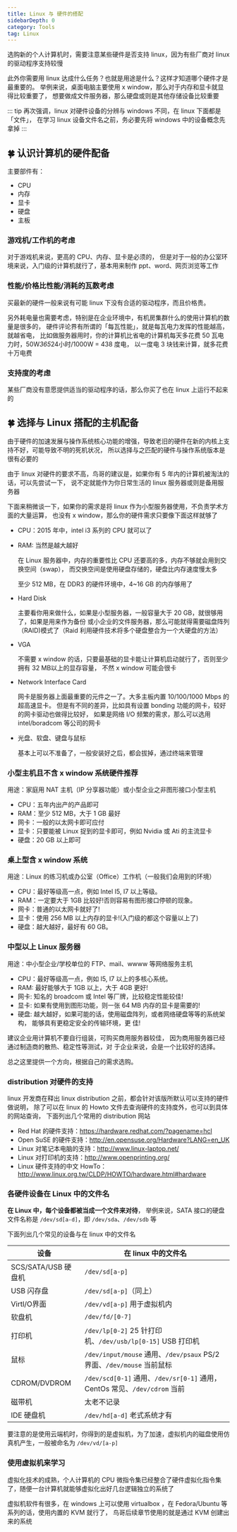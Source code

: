 ```yaml
---
title: Linux 与 硬件的搭配
sidebarDepth: 0 
category: Tools 
tag: Linux
---
```



选购新的个人计算机时，需要注意某些硬件是否支持 linux，因为有些厂商对 linux 的驱动程序支持较慢

此外你需要用 linux 达成什么任务？也就是用途是什么？这样才知道哪个硬件才是最重要的。
举例来说，桌面电脑主要使用 x window，那么对于内存和显卡就显得比较重要了，
想要做成文件服务器，那么硬盘或则是其他存储设备比较重要

::: tip
再次强调，linux 对硬件设备的分辨与 windows 不同，在 linux 下面都是「文件」，
在学习 linux 设备文件名之前，务必要先将 windows 中的设备概念先拿掉
:::

## 🍀 认识计算机的硬件配备
主要部件有：

- CPU
- 内存
- 显卡
- 硬盘
- 主板

### 游戏机/工作机的考虑
对于游戏机来说，更高的 CPU、内存、显卡是必须的，
但是对于一般的办公室环境来说，入门级的计算机就行了，基本用来制作 ppt、word、网页浏览等工作

### 性能/价格比性能/消耗的瓦数考虑
买最新的硬件一般来说有可能 linux 下没有合适的驱动程序，而且价格贵。

另外耗电量也需要考虑，特别是在企业环境中，有机房集群什么的使用计算机的数量是很多的，
硬件评论界有所谓的「每瓦性能」，就是每瓦电力发挥的性能越高，就越省电，
比如做服务器用时，你的计算机比省电的计算机每天多花费 50 瓦电力时，50W*365*24小时/1000W = 438 度电，
以一度电 3 块钱来计算，就多花费十万电费

### 支持度的考虑
某些厂商没有意愿提供适当的驱动程序的话，那么你买了也在 linux 上运行不起来的

## 🍀 选择与 Linux 搭配的主机配备

由于硬件的加速发展与操作系统核心功能的增强，导致老旧的硬件在新的内核上支持不好，可能导致不明的死机状况，
所以选择与之匹配的硬件与操作系统版本是很有必要的

由于 linux 对硬件的要求不高，鸟哥的建议是，如果你有 5 年内的计算机被淘汰的话，可以先尝试一下，
说不定就能作为你日常生活的 linux 服务器或则是备用服务器

下面来稍微谈一下，如果你的需求是将 linux 作为小型服务器使用，不负责学术方面的大量运算，
也没有 x window，那么你的硬件需求只要像下面这样就够了

- CPU：2015 年中，intel i3 系列的 CPU 就可以了
- RAM: 当然是越大越好

  在 Linux 服务器中，内存的重要性比 CPU 还要高的多，内存不够就会用到交换空间（swap），
  而交换空间是使用硬盘存储的，硬盘比内存速度慢太多

  至少 512 MB，在 DDR3 的硬件环境中，4~16 GB 的内存够用了
- Hard Disk

  主要看你用来做什么，如果是小型服务器，一般容量大于 20 GB，就很够用了，如果是用来作为备份
  或小企业的文件服务器，那么可能就得需要磁盘阵列（RAID)模式了（Raid 利用硬件技术将多个硬盘整合为一个大硬盘的方法）
- VGA

  不需要 x window 的话，只要最基础的显卡能让计算机启动就行了，否则至少拥有 32 MB以上的显存容量，
  不然 x window 可能会很卡
- Network Interface Card

  网卡是服务器上面最重要的元件之一了。大多主板内置 10/100/1000 Mbps 的超高速显卡。
  但是有不同的差异，比如具有设置 bonding 功能的网卡，较好的网卡驱动也做得比较好，
  如果是网络 I/O 频繁的需求，那么可以选用 intel/boradcom 等公司的网卡
- 光盘、软盘、键盘与鼠标

  基本上可以不准备了，一般安装好之后，都会拔掉，通过终端来管理

### 小型主机且不含 x window 系统硬件推荐

用途：家庭用 NAT 主机（IP 分享器功能）或小型企业之非图形接口小型主机

- CPU：五年内出产的产品即可
- RAM：至少 512 MB，大于 1 GB 最好
- 网卡：一般的以太网卡即可应付
- 显卡：只要能被 Linux 捉到的显卡即可，例如 Nvidia 或 Ati 的主流显卡
- 硬盘：20 GB 以上即可


### 桌上型含 x window 系统
用途：Linux 的练习机或办公室（Office）工作机（一般我们会用到的环境）

- CPU：最好等级高一点，例如 Intel I5, I7 以上等级。
- RAM：一定要大于 1GB 比较好!否则容易有图形接口停顿的现象。
- 网卡：普通的以太网卡就好了!
- 显卡：使用 256 MB 以上内存的显卡!(入门级的都这个容量以上了)
- 硬盘：越大越好，最好有 60 GB。

### 中型以上 Linux 服务器
用途：中小型企业/学校单位的 FTP、mail、wwww 等网络服务主机

- CPU：最好等级高一点，例如 I5, I7 以上的多核心系统。
- RAM: 最好能够大于 1GB 以上，大于 4GB 更好!
- 网卡: 知名的 broadcom 或 Intel 等厂牌，比较稳定性能较佳!
- 显卡: 如果有使用到图形功能，则一张 64 MB 内存的显卡是需要的!
- 硬盘: 越大越好，如果可能的话，使用磁盘阵列，或者网络硬盘等等的系统架构， 能够具有更稳定安全的传输环境，更 佳!

建议企业用计算机不要自行组装，可购买商用服务器较佳， 因为商用服务器已经通过制造商的散热、稳定性等测试，对 于企业来说，会是一个比较好的选择。

总之这里提供一个方向，根据自己的需求选购。

### distribution 对硬件的支持

linux 开发商在释出 linux distribution 之前，都会针对该版所默认可以支持的硬件做说明，
除了可以在 linux 的 Howto 文件去查询硬件的支持度外，也可以到具体的网站查询，
下面列出几个常用的 distribution 网站

- Red Hat 的硬件支持：https://hardware.redhat.com/?pagename=hcl
- Open SuSE 的硬件支持：http://en.opensuse.org/Hardware?LANG=en_UK
- Linux 对笔记本电脑的支持：http://www.linux-laptop.net/
- Linux 对打印机的支持：http://www.openprinting.org/
- Linux 硬件支持的中文 HowTo：http://www.linux.org.tw/CLDP/HOWTO/hardware.html#hardware

### 各硬件设备在 Linux 中的文件名

**在 Linux 中，每个设备都被当成一个文件来对待**，
举例来说，SATA 接口的硬盘文件名称是 `/dev/sd[a-d]`，即 `/dev/sda`、`/dev/sdb` 等

下面列出几个常见的设备与在 linux 中的文件名

设备                | 在 linux 中的文件名
--------------------|--------------------------------------------------------------------------
SCS/SATA/USB 硬盘机 | `/dev/sd[a-p]`
USB 闪存盘          | `/dev/sd[a-p]`（同上）
Virtl/O界面         | `/dev/vd[a-p]` 用于虚拟机内
软盘机              | `/dev/fd/[0-7]`
打印机              | `/dev/lp[0-2]` 25 针打印机、`/dev/usb/lp[0-15]` USB 打印机
鼠标                | `/dev/input/mouse` 通用、`/dev/psaux` PS/2 界面、`/dev/mouse` 当前鼠标
CDROM/DVDROM        | `/dev/scd[0-1]` 通用、`/dev/sr[0-1]` 通用，CentOs 常见、`/dev/cdrom` 当前
磁带机              | 太老不记录
IDE 硬盘机          | `/dev/hd[a-d]` 老式系统才有


要注意的是使用云端机时，你得到的是虚拟机，为了加速，虚拟机内的磁盘使用仿真机产生，一般被命名为 `/dev/vd/[a-p]`

### 使用虚拟机来学习

虚拟化技术的成熟，个人计算机的 CPU 微指令集已经整合了硬件虚拟化指令集了，随便一台计算机就能够虚拟化出好几台逻辑独立的系统了

虚拟机软件有很多，在 windows 上可以使用 virtualbox ，在 Fedora/Ubuntu 等系列的话，使用内置的 KVM 就行了，
鸟哥后续章节使用的就是通过 KVM 创建出来的系统
